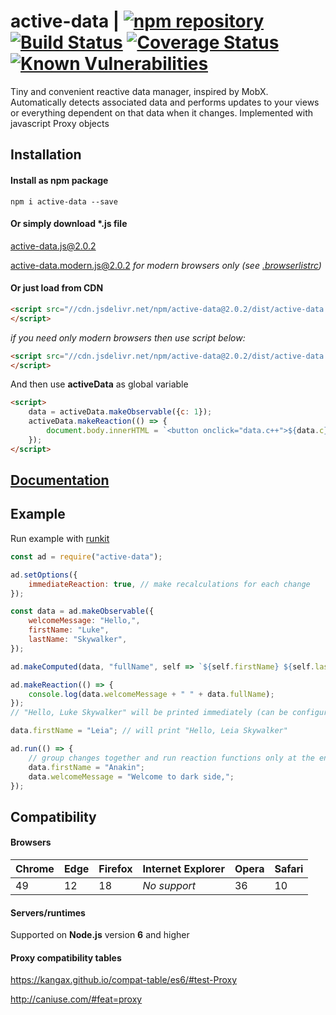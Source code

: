# active-data | [![npm repository](https://img.shields.io/npm/v/active-data.svg)](https://www.npmjs.com/package/active-data) [![Build Status](https://travis-ci.org/forceuser/active-data.svg?branch=master)](https://travis-ci.org/forceuser/active-data) [![Coverage Status](https://img.shields.io/codecov/c/github/forceuser/active-data/master.svg)](https://codecov.io/gh/forceuser/active-data) [![Known Vulnerabilities](https://snyk.io/test/github/forceuser/active-data/badge.svg)](https://snyk.io/test/github/forceuser/active-data)

Tiny and convenient reactive data manager, inspired by MobX. Automatically detects associated data and performs updates to your views or everything dependent on that data when it changes. Implemented with javascript Proxy objects

## Installation

#### Install as npm package

```shell
npm i active-data --save
```

#### Or simply download \*.js file

[active-data.js@2.0.2](https://github.com/forceuser/active-data/releases/download/2.0.2/active-data.js)

[active-data.modern.js@2.0.2](https://github.com/forceuser/active-data/releases/download/2.0.2/active-data.modern.js) *for modern browsers only (see [.browserlistrc](https://github.com/forceuser/active-data/blob/master/.browserslistrc))*

#### Or just load from CDN

```html
<script src="//cdn.jsdelivr.net/npm/active-data@2.0.2/dist/active-data.js" integrity="sha512-7y9VUB8/9UJDNSOO6dKr4xAjy8lLPjxC4+SEsXi50adc9D68nUvLinU3hFR7/62pjKCuw+retSvOcOWn5mc4UA==" crossorigin="anonymous">
</script>
```

*if you need only modern browsers then use script below:*

```html
<script src="//cdn.jsdelivr.net/npm/active-data@2.0.2/dist/active-data.modern.js" integrity="sha512-BwaV5ohWZ138DzlOhOYvikstGTvoXhOuAcwKVoKX/3Kw+rFgi293Q6JiDaDixUdmuaSlQBSVifvlyr81UhYOQg==" crossorigin="anonymous">
</script>
```

And then use **activeData** as global variable
```html
<script>
	data = activeData.makeObservable({c: 1});
	activeData.makeReaction(() => {
		document.body.innerHTML = `<button onclick="data.c++">${data.c}</button>`;
	});
</script>
```
## [Documentation](./DOCUMENTATION.md)

## Example

Run example with [runkit](https://npm.runkit.com/active-data)

```js
const ad = require("active-data");

ad.setOptions({
	immediateReaction: true, // make recalculations for each change
});

const data = ad.makeObservable({
	welcomeMessage: "Hello,",
	firstName: "Luke",
	lastName: "Skywalker",
});

ad.makeComputed(data, "fullName", self => `${self.firstName} ${self.lastName}`);

ad.makeReaction(() => {
	console.log(data.welcomeMessage + " " + data.fullName);
});
// "Hello, Luke Skywalker" will be printed immediately (can be configured)

data.firstName = "Leia"; // will print "Hello, Leia Skywalker"

ad.run(() => {
	// group changes together and run reaction functions only at the end
	data.firstName = "Anakin";
	data.welcomeMessage = "Welcome to dark side,";
});

```

## Compatibility

#### Browsers

| Chrome | Edge | Firefox | Internet Explorer | Opera | Safari |
| ------ | ---- | ------- | ----------------- | ----- | ------ |
| 49     | 12   | 18      | *No support*      | 36    | 10     |

#### Servers/runtimes

Supported on **Node.js** version **6** and higher

#### Proxy compatibility tables

https://kangax.github.io/compat-table/es6/#test-Proxy

http://caniuse.com/#feat=proxy
